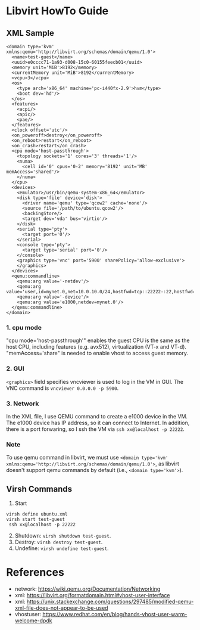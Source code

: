 
# Libvirt HowTo Guide

## XML Sample
```
<domain type='kvm' xmlns:qemu='http://libvirt.org/schemas/domain/qemu/1.0'>
  <name>test-guest</name>
  <uuid>e0cccc71-1a93-d008-15c0-60155feecb01</uuid>
  <memory unit='MiB'>8192</memory>
  <currentMemory unit='MiB'>8192</currentMemory>
  <vcpu>3</vcpu>
  <os>
    <type arch='x86_64' machine='pc-i440fx-2.9'>hvm</type>
    <boot dev='hd'/>
  </os>
  <features>
    <acpi/>
    <apic/>
    <pae/>
  </features>
  <clock offset='utc'/>
  <on_poweroff>destroy</on_poweroff>
  <on_reboot>restart</on_reboot>
  <on_crash>restart</on_crash>
  <cpu mode='host-passthrough'>
    <topology sockets='1' cores='3' threads='1'/>
    <numa>
      <cell id='0' cpus='0-2' memory='8192' unit='MB' memAccess='shared'/>
    </numa>
  </cpu>
  <devices>
    <emulator>/usr/bin/qemu-system-x86_64</emulator>
    <disk type='file' device='disk'>
      <driver name='qemu' type='qcow2' cache='none'/>
      <source file='/path/to/ubuntu.qcow2'/>
      <backingStore/>
      <target dev='vda' bus='virtio'/>
    </disk>
    <serial type='pty'>
      <target port='0'/>
    </serial>
    <console type='pty'>
      <target type='serial' port='0'/>
    </console>
    <graphics type='vnc' port='5900' sharePolicy='allow-exclusive'>
    </graphics>
  </devices>
  <qemu:commandline>
    <qemu:arg value='-netdev'/>
    <qemu:arg value='user,id=mynet.0,net=10.0.10.0/24,hostfwd=tcp::22222-:22,hostfwd=tcp::8000-:8000'/>
    <qemu:arg value='-device'/>
    <qemu:arg value='e1000,netdev=mynet.0'/>
  </qemu:commandline>
</domain>
```
### 1. cpu mode
"cpu mode='host-passthrough'" enables the guest CPU is the same as the host CPU,
including features (e.g. avx512), virtualization (VT-x and VT-d).
"memAccess='share" is needed to enable vhost to access guest memory.

### 2. GUI
```<graphics>``` field specifies vncviewer is used to log in the VM in GUI.
The VNC command is ```vncviewer 0.0.0.0 -p 5900```.

### 3. Network
In the XML file, I use QEMU command to create a e1000 device in the VM.
The e1000 device has IP address, so it can connect to Internet.
In addition, there is a port forwaring, so I ssh the VM via ```ssh xx@localhost -p 22222```.

### Note
To use qemu command in libvirt,
we must use
```<domain type='kvm' xmlns:qemu='http://libvirt.org/schemas/domain/qemu/1.0'>```,
as libvirt doesn't support qemu commands by default (i.e., ```<domain type='kvm'>```).

## Virsh Commands
1. Start
```
virsh define ubuntu.xml
virsh start test-guest
 ssh xx@localhost -p 22222
```
2. Shutdown: ```virsh shutdown test-guest```.
3. Destroy: ```virsh destroy test-guest```.
4. Undefine: ```virsh undefine test-guest```.

# References
- network: https://wiki.qemu.org/Documentation/Networking
- xml: https://libvirt.org/formatdomain.html#vhost-user-interface
- xml: https://unix.stackexchange.com/questions/297485/modified-qemu-xml-file-does-not-appear-to-be-used
- vhostuser: https://www.redhat.com/en/blog/hands-vhost-user-warm-welcome-dpdk
